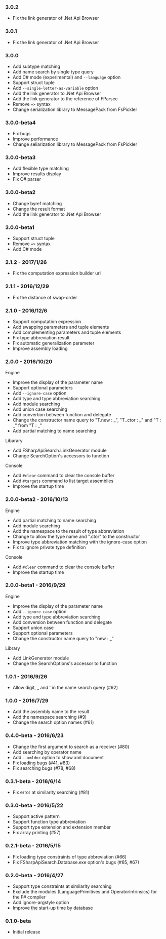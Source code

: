 ### 3.0.2
* Fix the link generator of .Net Api Browser

### 3.0.1
* Fix the link generator of .Net Api Browser

### 3.0.0
* Add subtype matching
* Add name search by single type query
* Add C# mode (experimental) and `--language` option
* Support struct tuple
* Add `--single-letter-as-variable` option
* Add the link generator to .Net Api Browser
* Add the link generator to the reference of FParsec
* Remove `=>` syntax
* Change serialization library to MessagePack from FsPickler

### 3.0.0-beta4
* Fix bugs
* Improve performance
* Change seliarization library to MessagePack from FsPickler

### 3.0.0-beta3
* Add flexible type matching
* Improve results display
* Fix C# parser

### 3.0.0-beta2
* Change byref matching
* Change the result format
* Add the link generator to .Net Api Browser

### 3.0.0-beta1
* Support struct tuple
* Remove `=>` syntax
* Add C# mode

### 2.1.2 - 2017/1/26
* Fix the computation expression builder url

### 2.1.1 - 2016/12/29
* Fix the distance of swap-order

### 2.1.0 - 2016/12/6
* Support computation expression
* Add swapping parameters and tuple elements
* Add complementing parameters and tuple elements
* Fix type abbreviation result
* Fix automatic generalization parameter
* Improve assembly loading

### 2.0.0 - 2016/10/20
Engine
* Improve the display of the parameter name
* Support optional parameters
* Add `--ignore-case` option
* Add type and type abbreviation searching
* Add module searching
* Add union case searching
* Add convertion between function and delegate
* Change the constructor name query to "T.new : _", "T..ctor : _" and "T : _" from "T : _"
* Add partial matching to name searching

Libarary
* Add FSharpApiSearch.LinkGenerator module
* Change SearchOption's accessors to function

Console
* Add `#clear` command to clear the console buffer
* Add `#targets` command to list target assemblies
* Improve the startup time

### 2.0.0-beta2 - 2016/10/13
Engine
* Add partial matching to name searching
* Add module searching
* Add the namespace to the result of type abbreviation
* Change to allow the type name and ".ctor" to the constructor
* Improve type abbreviation matching with the ignore-case option
* Fix to ignore private type definition

Console
* Add `#clear` command to clear the console buffer
* Improve the startup time

### 2.0.0-beta1 - 2016/9/29
Engine
* Improve the display of the parameter name
* Add `--ignore-case` option
* Add type and type abbreviation searching
* Add conversion between function and delegate
* Support union case
* Support optional parameters
* Change the constructor name query to "new : _"

Library
* Add LinkGenerator module
* Change the SearchOptions's accessor to function

### 1.0.1 - 2016/9/26
* Allow digit, _ and ' in the name search query (#92)

### 1.0.0 - 2016/7/29
* Add the assembly name to the result
* Add the namespace searching (#9)
* Change the search option names (#61)

### 0.4.0-beta - 2016/6/23
* Change the first argument to search as a receiver (#80)
* Add searching by operator name
* Add `--xmldoc` option to show xml document
* Fix loading bugs (#41, #83)
* Fix searching bugs (#78, #68)

### 0.3.1-beta - 2016/6/14
* Fix error at similarity searching (#81)

### 0.3.0-beta - 2016/5/22
* Support active pattern
* Support function type abbreviation
* Support type extension and extension member
* Fix array printing (#57)

### 0.2.1-beta - 2016/5/15
* Fix loading type constraints of type abbreviation (#66)
* Fix FSharpApiSearch.Database.exe option's bugs (#65, #67)

### 0.2.0-beta - 2016/4/27
* Support type constraints at similarity searching
* Exclude the modules (LanguagePrimitives and OperatorIntrinsics) for the F# compiler
* Add ignore-argstyle option
* Improve the start-up time by database

### 0.1.0-beta
* Initial release
